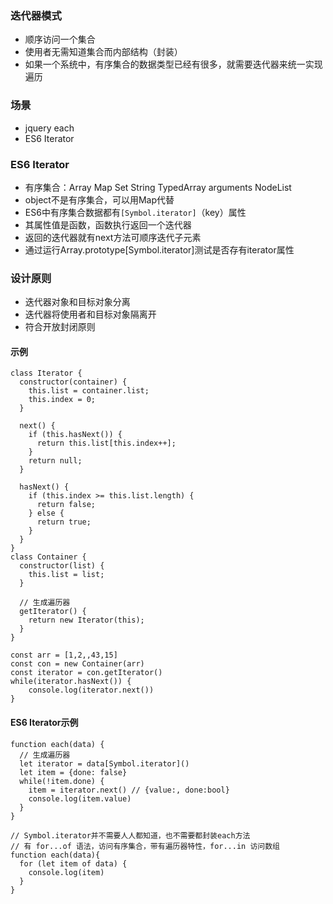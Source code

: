 ### 迭代器模式
- 顺序访问一个集合
- 使用者无需知道集合而内部结构（封装）
- 如果一个系统中，有序集合的数据类型已经有很多，就需要迭代器来统一实现遍历

### 场景
- jquery each
- ES6 Iterator

### ES6 Iterator
- 有序集合：Array Map Set String TypedArray arguments NodeList
- object不是有序集合，可以用Map代替
- ES6中有序集合数据都有`[Symbol.iterator]`（key）属性
- 其属性值是函数，函数执行返回一个迭代器
- 返回的迭代器就有next方法可顺序迭代子元素
- 通过运行Array.prototype[Symbol.iterator]测试是否存有iterator属性

### 设计原则
- 迭代器对象和目标对象分离
- 迭代器将使用者和目标对象隔离开
- 符合开放封闭原则


#### 示例
```
class Iterator {
  constructor(container) {
    this.list = container.list;
    this.index = 0;
  }

  next() {
    if (this.hasNext()) {
      return this.list[this.index++];
    }
    return null;
  }

  hasNext() {
    if (this.index >= this.list.length) {
      return false;
    } else {
      return true;
    }
  }
}
class Container {
  constructor(list) {
    this.list = list;
  }

  // 生成遍历器
  getIterator() {
    return new Iterator(this);
  }
}

const arr = [1,2,,43,15]
const con = new Container(arr)
const iterator = con.getIterator()
while(iterator.hasNext()) {
    console.log(iterator.next())
}
```

#### ES6 Iterator示例
```
function each(data) {
  // 生成遍历器
  let iterator = data[Symbol.iterator]()
  let item = {done: false}
  while(!item.done) {
    item = iterator.next() // {value:, done:bool}
    console.log(item.value)
  }
}

// Symbol.iterator并不需要人人都知道，也不需要都封装each方法
// 有 for...of 语法，访问有序集合，带有遍历器特性，for...in 访问数组
function each(data){
  for (let item of data) {
    console.log(item)
  }
}
```